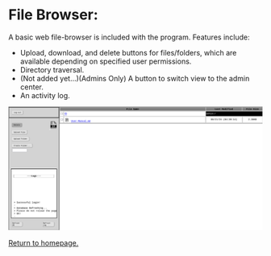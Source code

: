 # File Browser:
A basic web file-browser is included with the program. Features include: 
+ Upload, download, and delete buttons for files/folders, which are available depending on specified user permissions.
+ Directory traversal.
+ (Not added yet...)(Admins Only) A button to switch view to the admin center.
+ An activity log.

![screenshot of the filebrowser.](https://github.com/allenc125789/TurtleNAS/blob/main/docs/images/screenshots/browser-page.png)

[Return to homepage.](https://github.com/allenc125789/TurtleNAS/blob/main/README.md#overview)
